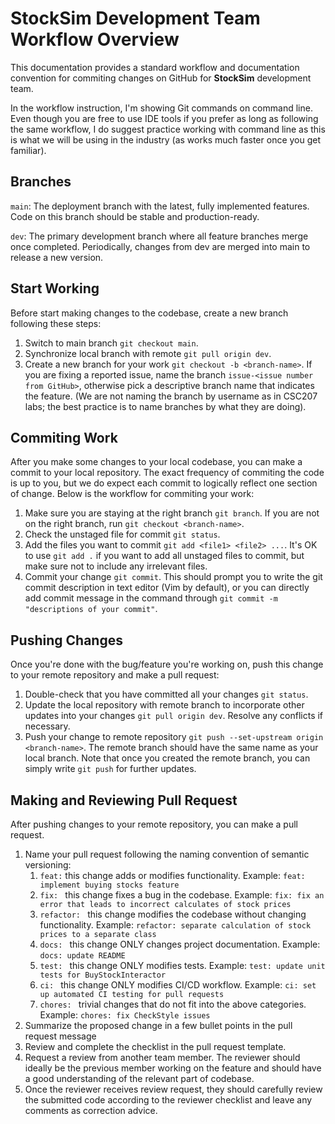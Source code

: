 # StockSim Development Team Workflow Overview

This documentation provides a standard workflow and documentation convention for commiting changes on GitHub for **StockSim** development team.

In the workflow instruction, I'm showing Git commands on command line. Even though you are free to use IDE tools if you prefer as long as following the same workflow, I do suggest practice working with command line as this is what we will be using in the industry (as works much faster once you get familiar).

## Branches

`main`: The deployment branch with the latest, fully implemented features. Code on this branch should be stable and production-ready.

`dev`: The primary development branch where all feature branches merge once completed. Periodically, changes from dev are merged into main to release a new version.

## Start Working

Before start making changes to the codebase, create a new branch following these steps:

1. Switch to main branch `git checkout main`.
2. Synchronize local branch with remote `git pull origin dev`.
3. Create a new branch for your work `git checkout -b <branch-name>`. If you are fixing a reported issue, name the branch `issue-<issue number from GitHub>`, otherwise pick a descriptive branch name that indicates the feature. (We are not naming the branch by username as in CSC207 labs; the best practice is to name branches by what they are doing).

## Commiting Work

After you make some changes to your local codebase, you can make a commit to your local repository. The exact frequency of commiting the code is up to you, but we do expect each commit to logically reflect one section of change.
Below is the workflow for commiting your work:

1. Make sure you are staying at the right branch `git branch`. If you are not on the right branch, run `git checkout <branch-name>`.
2. Check the unstaged file for commit `git status`.
3. Add the files you want to commit `git add <file1> <file2> ...`. It's OK to use `git add .` if you want to add all unstaged files to commit, but make sure not to include any irrelevant files.
4. Commit your change `git commit`. This should prompt you to write the git commit description in text editor (Vim by default), or you can directly add commit message in the command through `git commit -m "descriptions of your commit"`.

## Pushing Changes

Once you're done with the bug/feature you're working on, push this change to your remote repository and make a pull request:

1. Double-check that you have committed all your changes `git status`.
2. Update the local repository with remote branch to incorporate other updates into your changes `git pull origin dev`. Resolve any conflicts if necessary.
3. Push your change to remote repository `git push --set-upstream origin <branch-name>`. The remote branch should have the same name as your local branch. Note that once you created the remote branch, you can simply write `git push` for further updates.

## Making and Reviewing Pull Request

After pushing changes to your remote repository, you can make a pull request.

1. Name your pull request following the naming convention of semantic versioning:
   1. `feat:` this change adds or modifies functionality. Example: `feat: implement buying stocks feature`
   2. `fix: ` this change fixes a bug in the codebase. Example: `fix: fix an error that leads to incorrect calculates of stock prices`
   3. `refactor: ` this change modifies the codebase without changing functionality. Example: `refactor: separate calculation of stock prices to a separate class`
   4. `docs: ` this change ONLY changes project documentation. Example: `docs: update README`
   5. `test: ` this change ONLY modifies tests. Example: `test: update unit tests for BuyStockInteractor`
   6. `ci: ` this change ONLY modifies CI/CD workflow. Example: `ci: set up automated CI testing for pull requests`
   7. `chores: ` trivial changes that do not fit into the above categories. Example: `chores: fix CheckStyle issues`
2. Summarize the proposed change in a few bullet points in the pull request message
3. Review and complete the checklist in the pull request template.
4. Request a review from another team member. The reviewer should ideally be the previous member working on the feature and should have a good understanding of the relevant part of codebase.
5. Once the reviewer receives review request, they should carefully review the submitted code according to the reviewer checklist and leave any comments as correction advice.
